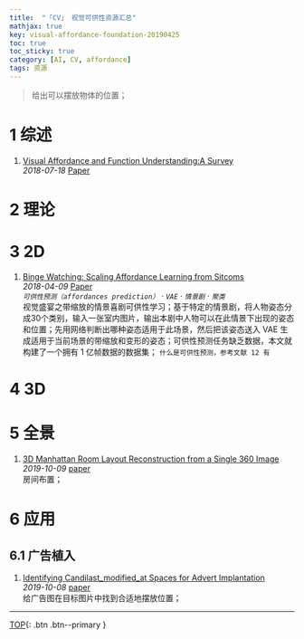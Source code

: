 ```yaml
---
title:  "「CV」 视觉可供性资源汇总"
mathjax: true
key: visual-affordance-foundation-20190425
toc: true
toc_sticky: true
category: [AI, CV, affordance]
tags: 资源
---
```

<span id='head'></span>  
>给出可以摆放物体的位置；     

<!--more-->


# 1 综述
1. [Visual Affordance and Function Understanding:A Survey](http://cn.arxiv.org/abs/1807.06775)     
*2018-07-18* [Paper](https://arxiv.org/abs/1807.06775)   

# 2 理论

# 3 2D
1. [Binge Watching: Scaling Affordance Learning from Sitcoms](http://cn.arxiv.org/abs/1804.03080)    
*2018-04-09* [Paper](https://arxiv.org/abs/1804.03080)   
*`可供性预测（affordances prediction）` · `VAE` · `情景剧` · `聚类`*   
视觉盛宴之带缩放的情景喜剧可供性学习；基于特定的情景剧，将人物姿态分成30个类别，输入一张室内图片，输出本剧中人物可以在此情景下出现的姿态和位置；先用网络判断出哪种姿态适用于此场景，然后把该姿态送入 VAE 生成适用于当前场景的带缩放和变形的姿态；可供性预测任务缺乏数据，本文就构建了一个拥有 1 亿帧数据的数据集； `什么是可供性预测，参考文献 12 有`    


# 4 3D

# 5 全景
1. [3D Manhattan Room Layout Reconstruction from a Single 360 Image](http://cn.arxiv.org/abs/1910.04099)     
*2019-10-09* [paper](https://arxiv.org/abs/1910.04099)     
房间布置；    

# 6 应用
## 6.1 广告植入
1. [Identifying Candilast_modified_at Spaces for Advert Implantation](http://cn.arxiv.org/abs/1910.03227)     
*2019-10-08* [paper](https://arxiv.org/abs/1910.03227)     
给广告图在目标图片中找到合适地摆放位置；    

-------------------  
[TOP](#head){: .btn .btn--primary }   

